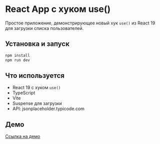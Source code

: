 # React App с хуком use()

Простое приложение, демонстрирующее новый хук `use()` из React 19 для загрузки списка пользователей.

## Установка и запуск

```bash
npm install
npm run dev
```

## Что используется

- React 19 с хуком `use()`
- TypeScript
- Vite
- Suspense для загрузки
- API: jsonplaceholder.typicode.com

## Демо

[Ссылка на демо](https://homework-24-react-use.vercel.app/)
